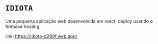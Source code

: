 # `IDIOTA`

Uma pequena aplicação web desenvolvida em react, deploy usando o firebase hosting. 

link: https://idiota-d289f.web.app/